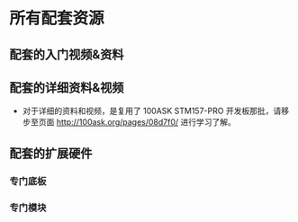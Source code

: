 # 所有配套资源

## 配套的入门视频&资料


## 配套的详细资料&视频
* 对于详细的资料和视频，是复用了 100ASK STM157-PRO 开发板那批，请移步至页面 http://100ask.org/pages/08d7f0/ 进行学习了解。
## 配套的扩展硬件


### 专门底板


### 专门模块